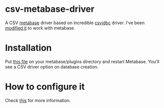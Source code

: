 # csv-metabase-driver
A CSV [metabase](https://www.metabase.com) driver based on incredible [csvjdbc](http://csvjdbc.sourceforge.net) driver. I've been [modified it](https://github.com/Markenson/csvjdbc4metabase) to work with metabase.

# Installation
Put [this file](https://github.com/Markenson/csv-metabase-driver/raw/master/release/csv.metabase-driver.jar) on your metabase/plugins directory and restart Metabase. You'll see a CSV driver option on database creation.

# How to configure it
Check [this](https://github.com/Markenson/csv-metabase-driver/issues/1) for more information.


